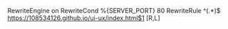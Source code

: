 RewriteEngine on
RewriteCond %{SERVER_PORT} 80
RewriteRule ^(.*)$ https://108534126.github.io/ui-ux/index.html$1 [R,L]
